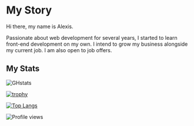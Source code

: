 # My Story

Hi there, my name is Alexis.

Passionate about web development for several years, I started to learn front-end development on my own. I intend to grow my business alongside my current job. I am also open to job offers.

## My Stats

![GHstats](https://github-readme-stats.vercel.app/api?username=codecoder-dev&show_icons=true&layout=compact)

[![trophy](https://github-profile-trophy.vercel.app/?username=codecoder-dev)](https://github.com/ryo-ma/github-profile-trophy)

[![Top Langs](https://github-readme-stats.vercel.app/api/top-langs/?username=codecoder-dev)](https://github.com/anuraghazra/github-readme-stats)

![Profile views](https://gpvc.arturio.dev/codecoder-dev)
